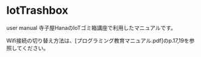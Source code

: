 # IotTrashbox
user manual
寺子屋HanaのIoTゴミ箱講座で利用したマニュアルです。

Wifi接続の切り替え方法は、[プログラミング教育マニュアル.pdf]のp.17,19を参照してください。 
